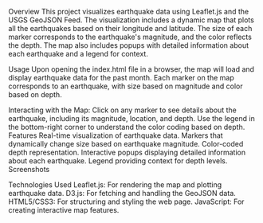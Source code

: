 Overview
This project visualizes earthquake data using Leaflet.js and the USGS GeoJSON Feed. The visualization includes a dynamic map that plots all the earthquakes based on their longitude and latitude. The size of each marker corresponds to the earthquake's magnitude, and the color reflects the depth. The map also includes popups with detailed information about each earthquake and a legend for context.

Usage
Upon opening the index.html file in a browser, the map will load and display earthquake data for the past month. Each marker on the map corresponds to an earthquake, with size based on magnitude and color based on depth.

Interacting with the Map:
Click on any marker to see details about the earthquake, including its magnitude, location, and depth.
Use the legend in the bottom-right corner to understand the color coding based on depth.
Features
Real-time visualization of earthquake data.
Markers that dynamically change size based on earthquake magnitude.
Color-coded depth representation.
Interactive popups displaying detailed information about each earthquake.
Legend providing context for depth levels.
Screenshots


Technologies Used
Leaflet.js: For rendering the map and plotting earthquake data.
D3.js: For fetching and handling the GeoJSON data.
HTML5/CSS3: For structuring and styling the web page.
JavaScript: For creating interactive map features.

